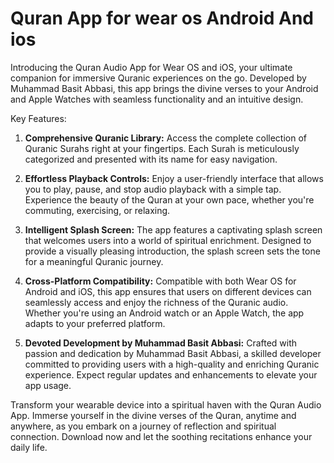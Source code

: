 # Quran App for wear os Android And ios 


Introducing the Quran Audio App for Wear OS and iOS, your ultimate companion for immersive Quranic experiences on the go. Developed by Muhammad Basit Abbasi, this app brings the divine verses to your Android and Apple Watches with seamless functionality and an intuitive design.

Key Features:

1. **Comprehensive Quranic Library:**
   Access the complete collection of Quranic Surahs right at your fingertips. Each Surah is meticulously categorized and presented with its name for easy navigation.

2. **Effortless Playback Controls:**
   Enjoy a user-friendly interface that allows you to play, pause, and stop audio playback with a simple tap. Experience the beauty of the Quran at your own pace, whether you're commuting, exercising, or relaxing.

3. **Intelligent Splash Screen:**
   The app features a captivating splash screen that welcomes users into a world of spiritual enrichment. Designed to provide a visually pleasing introduction, the splash screen sets the tone for a meaningful Quranic journey.

4. **Cross-Platform Compatibility:**
   Compatible with both Wear OS for Android and iOS, this app ensures that users on different devices can seamlessly access and enjoy the richness of the Quranic audio. Whether you're using an Android watch or an Apple Watch, the app adapts to your preferred platform.

5. **Devoted Development by Muhammad Basit Abbasi:**
   Crafted with passion and dedication by Muhammad Basit Abbasi, a skilled developer committed to providing users with a high-quality and enriching Quranic experience. Expect regular updates and enhancements to elevate your app usage.

Transform your wearable device into a spiritual haven with the Quran Audio App. Immerse yourself in the divine verses of the Quran, anytime and anywhere, as you embark on a journey of reflection and spiritual connection. Download now and let the soothing recitations enhance your daily life.
